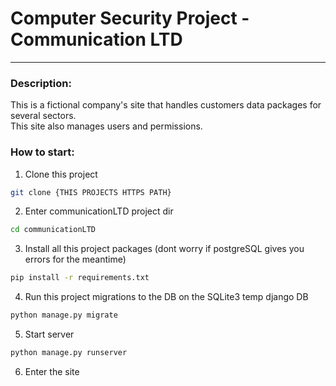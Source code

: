 # Computer Security Project - Communication LTD  
---------------------------------------------------  
### Description:  
This is a fictional company's site that handles customers data packages for several sectors.  
This site also manages users and permissions.  

### How to start:  
1. Clone this project  
```bash
git clone {THIS PROJECTS HTTPS PATH}
```  
2. Enter communicationLTD project dir  
```bash
cd communicationLTD
```  
3. Install all this project packages (dont worry if postgreSQL gives you errors for the meantime)  
```bash
pip install -r requirements.txt
```  
4. Run this project migrations to the DB on the SQLite3 temp django DB  
```bash
python manage.py migrate
```  
5. Start server  
```bash
python manage.py runserver
```  
6. Enter the site 
 
